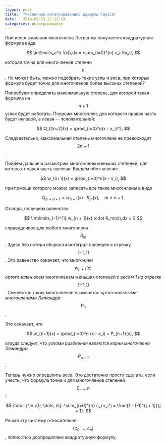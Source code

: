 ```yaml
---
layout: post
title:  "Численное интегрирование: формулы Гаусса"
date:   2014-09-23 21:12:19
categories: интегрирование
---
```


При использовании многочлена Лагранжа получается квадратурная формула вида

$$
    \int\limits_a^b f(x)\,dx = \sum_{i=0}^{n} c_i f(x_i),
$$

которая точна для многочленов степени $$ n $$. Но может быть, можно подобрать
такие узлы и веса, при которых формула будет точно для многочленов более высоких
степеней?

Попробуем определить максимальную степень, для которой такая формула на
$$ n + 1 $$ узлах будет работать. Посроим многочлен, для которого правая часть
будет нулевой, а левая -- положительной:

$$
    Q_{2n+2}(x) = \prod_{i=0}^n(x - x_i)^2.
$$

Следовательно, максимальная степень многочлена не превосходит $$ 2n + 1 $$.

Пойдём дальше и расмотрим многочлены меньших степеней, для которых правая часть
нулевая. Введём обозначение

$$
    w_{n+1}(x) = \prod_{i=0}^n(x - x_i),
$$

при помощи которого можно записать все такие многочлены в виде

$$
    Q_{m + n + 1} = w_{n + 1}(x) \cdot R_m(x),\quad m < n + 1.
$$

Отсюда, получаем равенство

$$
    \int\limits_{-1}^{1} w_{n + 1}(x) \cdot R_m(x)\,dx = 0
$$

справедливое для любого многочлена $$ R_m $$. Здесь без потери общности интеграл
приведён к отрезку $$ [-1, 1] $$. Это равенство означает, что многочлен
$$ w_{n+1}(x) $$ _ортогонален_ всем многочленам меньших степеней _с весом 1 на
отрезке $$ [-1, 1] $$_. Семейство таких многочленов называется _ортогональными
многочленами Лежандра $$ P_n $$_.

Это означает, что

$$
    w_{n+1}(x) = \prod_{i=0}^n (x - x_i) = P_{n+1}(x),
$$

откуда следует, что _узлами разбиения являются корни многочлена Лежандра
$$ P_{n+1} $$_.

Теперь нужно определить веса. Это достаточно просто сделать, если учесть, что
формула точна и для многочленов степеней $$ 0, \ldots, n $$:

$$
    \forall j \in \{0, \dots, n\}:
    \sum_{i=0}^{n} c_i x_i^j = \frac{1 - (-1)^{j + 1}}{j + 1}.
$$

Решая эту систему относительно $$ \{c_0, \ldots, c_n\} $$, полностью
доопределяем квадратурную формулу.
